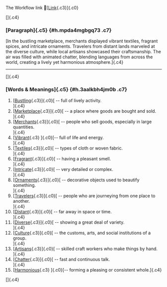 The Workflow link
👏[[Link](https://www.google.com/url?q=http://www.google.com&sa=D&source=editors&ust=1759131188459196&usg=AOvVaw1jTxgh5ZbDdecIJwQgE9EF){.c3}]{.c0}

[]{.c4}

### [Paragraph]{.c5} {#h.mpda4mgbgq73 .c7}

[In the bustling marketplace, merchants displayed vibrant textiles,
fragrant spices, and intricate ornaments. Travelers from distant lands
marveled at the diverse culture, while local artisans showcased their
craftsmanship. The air was filled with animated chatter, blending
languages from across the world, creating a lively yet harmonious
atmosphere.]{.c4}

------------------------------------------------------------------------

[]{.c4}

### [Words & Meanings]{.c5} {#h.3aalkbh4jm0b .c7}

1.  [[Bustling](https://www.google.com/url?q=http://www.google.com&sa=D&source=editors&ust=1759131188461078&usg=AOvVaw3OvG4BiJyhhWSIFtdrKsBD){.c3}]{.c0}[ --
    full of lively activity.\
    ]{.c4}
2.  [[Marketplace](https://www.google.com/url?q=http://www.google.com&sa=D&source=editors&ust=1759131188461444&usg=AOvVaw39LCuqbSk04PqvrhQwF0Ih){.c3}]{.c0}[ --
    a place where goods are bought and sold.\
    ]{.c4}
3.  [[Merchants](https://www.google.com/url?q=http://www.google.com&sa=D&source=editors&ust=1759131188461798&usg=AOvVaw1MDD4V7oW6qSR3LbblIXpH){.c3}]{.c0}[ --
    people who sell goods, especially in large quantities.\
    ]{.c4}
4.  [[Vibrant](https://www.google.com/url?q=http://www.google.com&sa=D&source=editors&ust=1759131188462166&usg=AOvVaw3wj2S4lYe8Q0Gc1Abd70Eh){.c3}
    ]{.c0}[-- full of life and energy.\
    ]{.c4}
5.  [[Textiles](https://www.google.com/url?q=http://www.google.com&sa=D&source=editors&ust=1759131188462494&usg=AOvVaw3kwuZksnhvDoDYvszeym9g){.c3}]{.c0}[ --
    types of cloth or woven fabric.\
    ]{.c4}
6.  [[Fragrant](https://www.google.com/url?q=http://www.google.com&sa=D&source=editors&ust=1759131188462856&usg=AOvVaw0OoyEH3mj4PlPbqvgi2Qfo){.c3}]{.c0}[ --
    having a pleasant smell.\
    ]{.c4}
7.  [[Intricate](https://www.google.com/url?q=http://www.google.com&sa=D&source=editors&ust=1759131188463158&usg=AOvVaw3JuGk2nlsLEzSgn7erp8m9){.c3}]{.c0}[ --
    very detailed or complex.\
    ]{.c4}
8.  [[Ornaments](https://www.google.com/url?q=http://www.google.com&sa=D&source=editors&ust=1759131188463517&usg=AOvVaw0ZgilwGNS2h_paZoMJo04i){.c3}]{.c0}[ --
    decorative objects used to beautify something.\
    ]{.c4}
9.  [[Travelers](https://www.google.com/url?q=http://www.google.com&sa=D&source=editors&ust=1759131188463895&usg=AOvVaw2z9rrmxqjv3f7fbyCREMt3){.c3}]{.c0}[ --
    people who are journeying from one place to another.\
    ]{.c4}
10. [[Distant](https://www.google.com/url?q=http://www.google.com&sa=D&source=editors&ust=1759131188464270&usg=AOvVaw3WWyg-3EfpMTExS24SX88P){.c3}]{.c0}[ --
    far away in space or time.\
    ]{.c4}
11. [[Diverse](https://www.google.com/url?q=http://www.google.com&sa=D&source=editors&ust=1759131188464588&usg=AOvVaw08n0TZk1-q24TodhtQmhev){.c3}]{.c0}[ --
    showing a great deal of variety.\
    ]{.c4}
12. [[Culture](https://www.google.com/url?q=http://www.google.com&sa=D&source=editors&ust=1759131188464956&usg=AOvVaw0gWoINcCqymeJcuKRlaqSF){.c3}]{.c0}[ --
    the customs, arts, and social institutions of a group.\
    ]{.c4}
13. [[Artisans](https://www.google.com/url?q=http://www.google.com&sa=D&source=editors&ust=1759131188465342&usg=AOvVaw1E0hLg6quMosHIrcq44vJz){.c3}]{.c0}[ --
    skilled craft workers who make things by hand.\
    ]{.c4}
14. [[Chatter](https://www.google.com/url?q=http://www.google.com&sa=D&source=editors&ust=1759131188465955&usg=AOvVaw3d8kV03ZiuD6t6yFsiR3x0){.c3}]{.c0}[ --
    fast and continuous talk.\
    ]{.c4}
15. [[Harmonious](https://www.google.com/url?q=http://www.google.com&sa=D&source=editors&ust=1759131188466289&usg=AOvVaw25ctL9vR5tX7MP4NeQKWyM){.c3}
    ]{.c0}[-- forming a pleasing or consistent whole.]{.c4}

[]{.c4}
